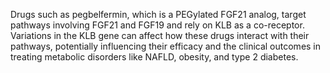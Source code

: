 Drugs such as pegbelfermin, which is a PEGylated FGF21 analog, target pathways involving FGF21 and FGF19 and rely on KLB as a co-receptor. Variations in the KLB gene can affect how these drugs interact with their pathways, potentially influencing their efficacy and the clinical outcomes in treating metabolic disorders like NAFLD, obesity, and type 2 diabetes.